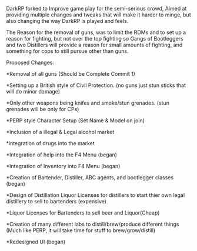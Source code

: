 DarkRP forked to Improve game play for the semi-serious crowd, 
Aimed at providing multiple changes and tweaks that will make 
it harder to minge, but also changing the way DarkRP is played
and feels.

The Reason for the removal of guns, was to limit the RDMs and
to set up a reason for fighting, but not over the top fighting
so Gangs of Bootleggers and two Distillers will provide a reason
for small amounts of fighting, and something for cops to still 
pursue other than guns. 

Proposed Changes:

  *Removal of all guns (Should be Complete Commit 1)
  
  *Setting up a British style of Civil Protection. (no guns just stun sticks that will do minor damage)
  
  *Only other weapons being knifes and smoke/stun grenades. (stun grenades will be only for CPs)
  
  *PERP style Character Setup (Set Name & Model on join)
  
  *Inclusion of a illegal & Legal alcohol market
  
  *integration of drugs into the market
  
  *Integration of help into the F4 Menu (began)
  
  *Integration of Inventory into F4 Menu (began)
  
  *Creation of Bartender, Distiller, ABC agents, and bootlegger classes (began)
  
  *Design of Distillation Liquor Licenses for distillers to start
   thier own legal distillery to sell to bartenders (expensive)
  
  *Liquor Licenses for Bartenders to sell beer and Liquor(Cheap)
  
  *Creation of many different labs to distill/brew/produce different things 
  (Much like PERP, it will take time for stuff to brew/grow/distill)
  
  *Redesigned UI (began)
  
